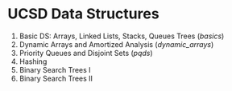 # UCSD Data Structures

1. Basic DS: Arrays, Linked Lists, Stacks, Queues Trees (*basics*)
2. Dynamic Arrays and Amortized Analysis (*dynamic_arrays*)
3. Priority Queues and Disjoint Sets (*pqds*)
4. Hashing
4. Binary Search Trees I
4. Binary Search Trees II

